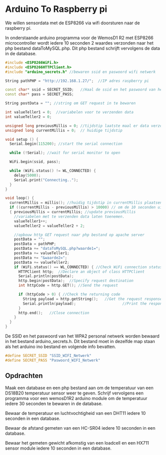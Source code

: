 # Arduino To Raspberry pi

We willen sensordata met de ESP8266 via wifi doorsturen naar de raspberry pi. 

In onderstaande arduino programma voor de WemosD1 R2 met ESP8266 microcontroller wordt iedere 10 seconden 2 waardes verzonden naar het php bestand dataToMySQL.php. Dit php bestand schrijft vervolgens de data in de database.


```cpp
#include <ESP8266WiFi.h>
#include <ESP8266HTTPClient.h>
#include "arduino_secrets.h" //bewaren ssid en paswoord wifi netwerk

String pathPHP = "http://192.168.1.27/";  //IP adres raspberry pi

const char* ssid = SECRET_SSID;   //Haal de ssid en het paswoord van het wifi netwerk uit het arduino_secrets.h
const char* pass = SECRET_PASS;

String postData = ""; //string om GET request in te bewaren

int valueTeller1 = 0;  //variabelen voor te verzenden data
int valueTeller2 = 0;

unsigned long previousMillis = 0; //tijdstip laatste maal er data verzonden is
unsigned long currentMillis = 0;  // huidige tijdstip

void setup () {
  Serial.begin(115200); //start the serial connection

  while (!Serial); //wait for serial monitor to open

  WiFi.begin(ssid, pass);

  while (WiFi.status() != WL_CONNECTED) {
    delay(5000);
    Serial.print("Connecting..");
  }
}

void loop() {
  currentMillis = millis(); //huidig tijdstip in currentMillis plaatsen
  if ((currentMillis - previousMillis) > 10000) // om de 10 seconden uitvoeren
  { previousMillis = currentMillis; //update previousMillis
    //variabelen met te verzenden data laten toenemen.
    valueTeller1++;
    valueTeller2 = valueTeller2 + 2;

    //opbouw http GET request naar php bestand op apache server
    postData = "";
    postData = pathPHP;
    postData += "dataToMySQL.php?waarde1=";
    postData += valueTeller1;
    postData += "&waarde2=";
    postData += valueTeller2;
    if (WiFi.status() == WL_CONNECTED) { //Check WiFi connection status
      HTTPClient http;  //Declare an object of class HTTPClient
      Serial.println(postData);
      http.begin(postData);  //Specify request destination
      int httpCode = http.GET(); //Send the request

      if (httpCode > 0) { //Check the returning code
        String payload = http.getString();   //Get the request response payload
        Serial.println(payload);                     //Print the response payload
      }
      http.end();   //Close connection
    }
  }
}
```

De SSID en het paswoord van het WPA2 personal netwerk worden bewaard in het bestand arduino_secrets.h. Dit bestand moet in dezelfde map staan als het arduino ino bestand en volgende info bevatten.

```cpp
#define SECRET_SSID "SSID_WIFI_Netwerk"
#define SECRET_PASS "Paswoord_WIFI_Netwerk"
```

## Opdrachten

Maak een database en een php bestand aan om de temperatuur van een DS18B20 temperatuur sensor weer te geven.
Schrijf vervolgens een programma voor een wemosD1R2 arduino module om de temperatuur iedere 30 seconden te bewaren in de database.

Bewaar de temperatuur en luchtvochtigheid van een DHT11 iedere 10 seconden in een database.

Bewaar de afstand gemeten van een HC-SR04 iedere 10 seconden in een database.

Bewaar het gemeten gewicht afkomstig van een loadcell en een HX711 sensor module iedere 10 seconden in een database.

